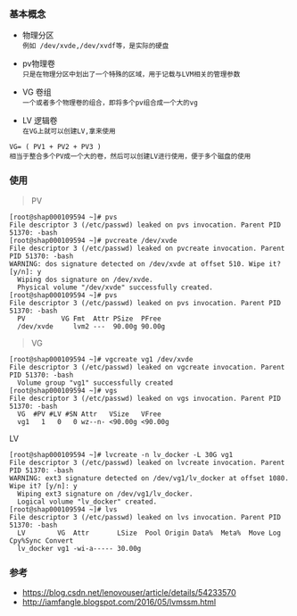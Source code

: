 


### 基本概念

- 物理分区  
  `例如 /dev/xvde,/dev/xvdf等，是实际的硬盘`
  
- pv物理卷  
  `只是在物理分区中划出了一个特殊的区域，用于记载与LVM相关的管理参数`
  
- VG 卷组  
  `一个或者多个物理卷的组合，即将多个pv组合成一个大的vg`
  
- LV 逻辑卷  
  `在VG上就可以创建LV,拿来使用`
  
```
VG= ( PV1 + PV2 + PV3 )
相当于整合多个PV成一个大的卷，然后可以创建LV进行使用，便于多个磁盘的使用
```

### 使用

> PV
```
[root@shap000109594 ~]# pvs
File descriptor 3 (/etc/passwd) leaked on pvs invocation. Parent PID 51370: -bash
[root@shap000109594 ~]# pvcreate /dev/xvde
File descriptor 3 (/etc/passwd) leaked on pvcreate invocation. Parent PID 51370: -bash
WARNING: dos signature detected on /dev/xvde at offset 510. Wipe it? [y/n]: y
  Wiping dos signature on /dev/xvde.
  Physical volume "/dev/xvde" successfully created.
[root@shap000109594 ~]# pvs
File descriptor 3 (/etc/passwd) leaked on pvs invocation. Parent PID 51370: -bash
  PV         VG Fmt  Attr PSize  PFree
  /dev/xvde     lvm2 ---  90.00g 90.00g
```

> VG
```
[root@shap000109594 ~]# vgcreate vg1 /dev/xvde
File descriptor 3 (/etc/passwd) leaked on vgcreate invocation. Parent PID 51370: -bash
  Volume group "vg1" successfully created
[root@shap000109594 ~]# vgs
File descriptor 3 (/etc/passwd) leaked on vgs invocation. Parent PID 51370: -bash
  VG  #PV #LV #SN Attr   VSize   VFree
  vg1   1   0   0 wz--n- <90.00g <90.00g
```

LV
```
[root@shap000109594 ~]# lvcreate -n lv_docker -L 30G vg1
File descriptor 3 (/etc/passwd) leaked on lvcreate invocation. Parent PID 51370: -bash
WARNING: ext3 signature detected on /dev/vg1/lv_docker at offset 1080. Wipe it? [y/n]: y
  Wiping ext3 signature on /dev/vg1/lv_docker.
  Logical volume "lv_docker" created.
[root@shap000109594 ~]# lvs
File descriptor 3 (/etc/passwd) leaked on lvs invocation. Parent PID 51370: -bash
  LV        VG  Attr       LSize  Pool Origin Data%  Meta%  Move Log Cpy%Sync Convert
  lv_docker vg1 -wi-a----- 30.00g
```


### 参考
- https://blog.csdn.net/lenovouser/article/details/54233570
- http://iamfangle.blogspot.com/2016/05/lvmssm.html



